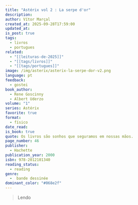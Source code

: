```yaml
---
title: "Astérix vol 2 : La serpe d'or"
description:
author: Vítor Marçal
created_at: 2025-09-28T17:59:00
updated_at:
is_post: true
tags:
  - livros
  - portugues
related:
  - "[[leituras-de-2025]]"
  - "[[tags/livros]]"
  - "[[tags/portugues]]"
image: /img/asterix/asterix-la-serpe-dor-v2.png
language: pt
feedback:
  - gostei
book_author:
  - Rene Goscinny
  - Albert Uderzo
volume: "1"
series: Astérix
favorite: true
format:
  - físico
date_read:
is_book: true
quote: Os livros são sonhos que seguramos em nossas mãos.
page_number: 46
publisher:
  - Hachette
publication_year: 2000
isbn: 978-2012101340
reading_status:
  - reading
genre:
  -  bande dessinée
dominant_color: "#068e2f"
---
```

> Lendo